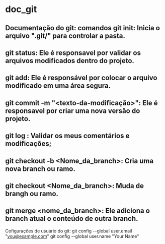 # doc_git
Documentação do git: comandos
git init: Inicia o arquivo ".git/" para controlar a pasta.
-
git status: Ele é responsavel por validar os arquivos modificados dentro do projeto.
-
git add: Ele é responsável por colocar o arquivo modificado em uma área segura.
-
git commit -m "<texto-da-modificação>": Ele é responsavel por criar uma nova versão do projeto.
-
git log : Validar os meus comentários e modificações;
-
git checkout -b <Nome_da_branch>: Cria uma nova branch ou ramo.
-
git checkout <Nome_da_branch>: Muda de brangh ou ramo.
-
git merge <nome_da_branch>: Ele adiciona o branch atual o conteúdo de outra branch.
-



Cofigurações de usuário do git:
 git config --global user.email "you@example.com"
 git config --global user.name "Your Name"
